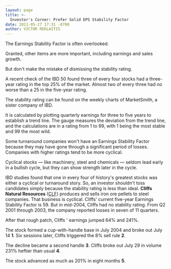 ```yaml
---
layout: page
title: >-
  Investor's Corner: Prefer Solid EPS Stability Factor
date: 2011-05-27 17:31 -0700
author: VICTOR REKLAITIS
---
```





The Earnings Stability Factor is often overlooked.

  

Granted, other items are more important, including earnings and sales growth.

  

But don't make the mistake of dismissing the stability rating.

  

A recent check of the IBD 50 found three of every four stocks had a three-year rating in the top 25% of the market. Almost two of every three had no worse than a 25 in the five-year rating.

  

The stability rating can be found on the weekly charts of MarketSmith, a sister company of IBD.

  

It is calculated by plotting quarterly earnings for three to five years to establish a trend line. The gauge measures the deviation from the trend line, and the calculations are in a rating from 1 to 99, with 1 being the most stable and 99 the most wild.

  

Some turnaround companies won't have an Earnings Stability Factor because they may have gone through a significant period of losses. Companies with higher ratings tend to be more cyclical.

  

Cyclical stocks — like machinery, steel and chemicals — seldom lead early in a bullish cycle, but they can show strength later in the cycle.

  

IBD studies found that one in every four of history's greatest stocks was either a cyclical or turnaround story. So, an investor shouldn't toss candidates simply because the stability rating is less than ideal. **Cliffs Natural Resources** ([CLF](https://research.investors.com/quote.aspx?symbol=CLF)) produces and sells iron ore pellets to steel companies. That business is cyclical. Cliffs' current five-year Earnings Stability Factor is 59. But in mid-2004, Cliffs had no stability rating. From Q2 2001 through 2003, the company reported losses in seven of 11 quarters.

  

After that rough patch, Cliffs ' earnings jumped 64% and 241%.

  

The stock formed a cup-with-handle base in July 2004 and broke out July 14 **1**. Six sessions later, Cliffs triggered the 8% sell rule **2**.

  

The decline became a second handle **3**. Cliffs broke out July 29 in volume 231% heftier than usual **4**.

  

The stock advanced as much as 201% in eight months **5**.




